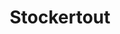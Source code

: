 ---
title: "Stockertout"
url: /la-seyne-sur-mer/stockertout-chemin-de-la-farlede-2/
shop: Mieten
---